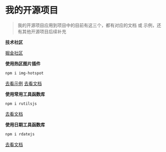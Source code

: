 # 我的开源项目

> 我的开源项目应用到项目中的目前有这三个，都有对应的文档 或 示例，还有其他开源项目后续补充

**技术社区**

[掘金社区](https://juejin.cn/user/4212984287071710)

**使用热区图片插件**


```bash
npm i img-hotspot
```
[去看示例](https://codesandbox.io/p/sandbox/image-hotspot-tu-pian-re-qu-lkczjc) [去看文档](https://www.npmjs.com/package/img-hotspot)

**使用常用工具函数库**
```bash
npm i rutilsjs
```
[去看文档](https://shufei021.github.io/rutils/)

**使用日期工具函数库**
```bash
npm i rdatejs
```
[去看文档](https://shufei021.github.io/rdate/)

<OpenSource />

<!-- import updater from 'electron-updater' // ✅ ❌ ReferenceError: -->